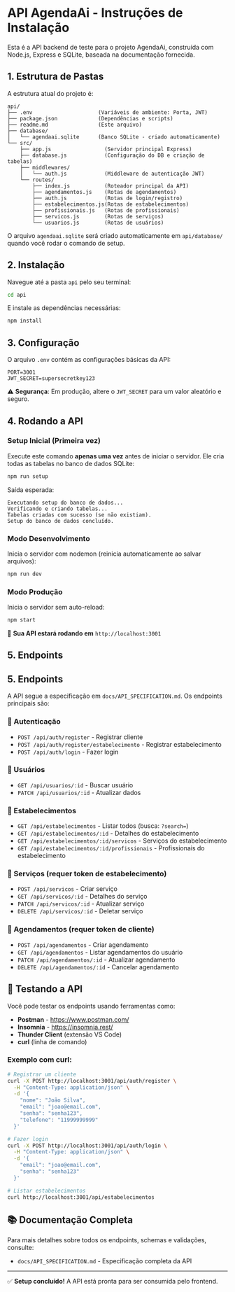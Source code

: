 # API AgendaAi - Instruções de Instalação

Esta é a API backend de teste para o projeto AgendaAi, construída com Node.js,
Express e SQLite, baseada na documentação fornecida.

## 1. Estrutura de Pastas

A estrutura atual do projeto é:

```
api/
├── .env                     (Variáveis de ambiente: Porta, JWT)
├── package.json             (Dependências e scripts)
├── readme.md                (Este arquivo)
├── database/
│   └── agendaai.sqlite      (Banco SQLite - criado automaticamente)
└── src/
    ├── app.js                 (Servidor principal Express)
    ├── database.js            (Configuração do DB e criação de tabelas)
    ├── middlewares/
    │   └── auth.js            (Middleware de autenticação JWT)
    └── routes/
        ├── index.js           (Roteador principal da API)
        ├── agendamentos.js    (Rotas de agendamentos)
        ├── auth.js            (Rotas de login/registro)
        ├── estabelecimentos.js(Rotas de estabelecimentos)
        ├── profissionais.js   (Rotas de profissionais)
        ├── servicos.js        (Rotas de serviços)
        └── usuarios.js        (Rotas de usuários)
```

O arquivo `agendaai.sqlite` será criado automaticamente em `api/database/`
quando você rodar o comando de setup.

## 2. Instalação

Navegue até a pasta `api` pelo seu terminal:

```bash
cd api
```

E instale as dependências necessárias:

```bash
npm install
```

## 3. Configuração

O arquivo `.env` contém as configurações básicas da API:

```env
PORT=3001
JWT_SECRET=supersecretkey123
```

⚠️ **Segurança**: Em produção, altere o `JWT_SECRET` para um valor aleatório e
seguro.

## 4. Rodando a API

### Setup Inicial (Primeira vez)

Execute este comando **apenas uma vez** antes de iniciar o servidor. Ele cria
todas as tabelas no banco de dados SQLite:

```bash
npm run setup
```

Saída esperada:

```
Executando setup do banco de dados...
Verificando e criando tabelas...
Tabelas criadas com sucesso (se não existiam).
Setup do banco de dados concluído.
```

### Modo Desenvolvimento

Inicia o servidor com nodemon (reinicia automaticamente ao salvar arquivos):

```bash
npm run dev
```

### Modo Produção

Inicia o servidor sem auto-reload:

```bash
npm start
```

🚀 **Sua API estará rodando em** `http://localhost:3001`

## 5. Endpoints

## 5. Endpoints

A API segue a especificação em `docs/API_SPECIFICATION.md`. Os endpoints
principais são:

### 🔐 Autenticação

-   `POST /api/auth/register` - Registrar cliente
-   `POST /api/auth/register/estabelecimento` - Registrar estabelecimento
-   `POST /api/auth/login` - Fazer login

### 👤 Usuários

-   `GET /api/usuarios/:id` - Buscar usuário
-   `PATCH /api/usuarios/:id` - Atualizar dados

### 🏢 Estabelecimentos

-   `GET /api/estabelecimentos` - Listar todos (busca: `?search=`)
-   `GET /api/estabelecimentos/:id` - Detalhes do estabelecimento
-   `GET /api/estabelecimentos/:id/servicos` - Serviços do estabelecimento
-   `GET /api/estabelecimentos/:id/profissionais` - Profissionais do
    estabelecimento

### 💼 Serviços (requer token de estabelecimento)

-   `POST /api/servicos` - Criar serviço
-   `GET /api/servicos/:id` - Detalhes do serviço
-   `PATCH /api/servicos/:id` - Atualizar serviço
-   `DELETE /api/servicos/:id` - Deletar serviço

### 📅 Agendamentos (requer token de cliente)

-   `POST /api/agendamentos` - Criar agendamento
-   `GET /api/agendamentos` - Listar agendamentos do usuário
-   `PATCH /api/agendamentos/:id` - Atualizar agendamento
-   `DELETE /api/agendamentos/:id` - Cancelar agendamento

## 🧪 Testando a API

Você pode testar os endpoints usando ferramentas como:

-   **Postman** - https://www.postman.com/
-   **Insomnia** - https://insomnia.rest/
-   **Thunder Client** (extensão VS Code)
-   **curl** (linha de comando)

### Exemplo com curl:

```bash
# Registrar um cliente
curl -X POST http://localhost:3001/api/auth/register \
  -H "Content-Type: application/json" \
  -d '{
    "nome": "João Silva",
    "email": "joao@email.com",
    "senha": "senha123",
    "telefone": "11999999999"
  }'

# Fazer login
curl -X POST http://localhost:3001/api/auth/login \
  -H "Content-Type: application/json" \
  -d '{
    "email": "joao@email.com",
    "senha": "senha123"
  }'

# Listar estabelecimentos
curl http://localhost:3001/api/estabelecimentos
```

## 📚 Documentação Completa

Para mais detalhes sobre todos os endpoints, schemas e validações, consulte:

-   `docs/API_SPECIFICATION.md` - Especificação completa da API

---

✅ **Setup concluído!** A API está pronta para ser consumida pelo frontend.
